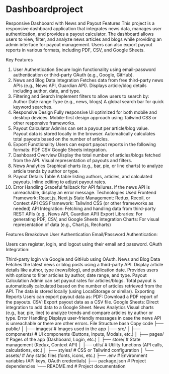 # Dashboardproject
Responsive Dashboard with News and Payout Features
This project is a responsive dashboard application that integrates news data, manages user authentication, and provides a payout calculator. The dashboard allows users to view, filter, and analyze news articles and blogs while providing an admin interface for payout management. Users can also export payout reports in various formats, including PDF, CSV, and Google Sheets.

Key Features
1. User Authentication
Secure login functionality using email-password authentication or third-party OAuth (e.g., Google, GitHub).
2. News and Blog Data Integration
Fetches data from free third-party news APIs (e.g., News API, Guardian API).
Displays article/blog details including author, date, and type.
3. Filtering and Search
Implement filters to allow users to search by:
Author
Date range
Type (e.g., news, blogs)
A global search bar for quick keyword searches.
4. Responsive Design
Fully responsive UI optimized for both mobile and desktop devices.
Mobile-first design approach using Tailwind CSS or other responsive frameworks.
5. Payout Calculator
Admins can set a payout per article/blog value.
Payout data is stored locally in the browser.
Automatically calculates total payouts based on the number of articles.
6. Export Functionality
Users can export payout reports in the following formats:
PDF
CSV
Google Sheets integration.
7. Dashboard Overview
Display the total number of articles/blogs fetched from the API.
Visual representation of payouts and filters.
8. News Analytics
Graphical charts (e.g., bar, pie, or line charts) to analyze article trends by author or type.
9. Payout Details Table
A table listing authors, articles, and calculated payouts.
Inline editing to adjust payout rates.
10. Error Handling
Graceful fallback for API failures. If the news API is unreachable, display an error message.
Technologies Used
Frontend Framework: React.js, Next.js
State Management: Redux, Recoil, or Context API
CSS Framework: Tailwind CSS (or other frameworks as needed)
API Integration: Fetching and handling data from third-party REST APIs (e.g., News API, Guardian API)
Export Libraries: For generating PDF, CSV, and Google Sheets integration
Charts: For visual representation of data (e.g., Chart.js, Recharts)

Features Breakdown
User Authentication
Email/Password Authentication:

Users can register, login, and logout using their email and password.
OAuth Integration:

Third-party login via Google and GitHub using OAuth.
News and Blog Data
Fetches the latest news or blog posts using a third-party API.
Display article details like author, type (news/blog), and publication date.
Provides users with options to filter articles by author, date range, and type.
Payout Calculation
Admin can set payout rates for articles/blogs.
Total payout is automatically calculated based on the number of articles retrieved from the API.
The data is stored locally (using LocalStorage or similar).
Exporting Reports
Users can export payout data as:
PDF: Download a PDF report of the payouts.
CSV: Export payout data as a CSV file.
Google Sheets: Direct integration to add data to a Google Sheet.
News Analytics
Visual charts (e.g., bar, pie, line) to analyze trends and compare articles by author or type.
Error Handling
Displays user-friendly messages in case the news API is unreachable or there are other errors.
File Structure
bash
Copy code
├── public/
│   ├── images/           # Images used in the app
├── src/
│   ├── components/       # UI components (Buttons, Inputs, Modals, etc.)
│   ├── pages/            # Pages of the app (Dashboard, Login, etc.)
│   ├── store/            # State management (Redux, Context API)
│   ├── utils/            # Utility functions (API calls, calculations, etc.)
│   ├── styles/           # CSS or Tailwind configuration
│   └── assets/           # Any static files (fonts, icons, etc.)
├── .env                  # Environment variables (API keys, OAuth credentials)
├── package.json          # Project dependencies
└── README.md             # Project documentation
